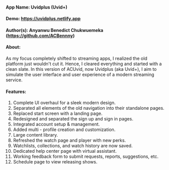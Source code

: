 #### App Name: Uvidplus (Uvid+)

#### Demo: https://uvidplus.netlify.app

#### Author(s): Anyanwu Benedict Chukwuemeka (https://github.com/ACBennny)

#### About: 
As my focus completely shifted to streaming apps, I realized the old platform just wouldn't cut it. Hence, I cleared everything and started with a clean slate. 
In this version of ACUvid, now Uvidplus (aka Uvid+), I aim to simulate the user interface and user experience of a modern streaming service. 

#### Features:
1. Complete UI overhaul for a sleek modern design.
2. Separated all elements of the old navigation into their standalone pages.
3. Replaced start screen with a landing page.
4. Redesigned and separated the sign up and sign in pages.
5. Integrated account setup & management.
6. Added multi - profile creation and customization.
7. Large content library.
8. Refreshed the watch page and player with new perks.
9. Watchlists, collections, and watch history are now saved.
10. Dedicated help center page with virtual assistant.
11. Working feedback form to submit requests, reports, suggestions, etc.
12. Schedule page to view releasing shows.
